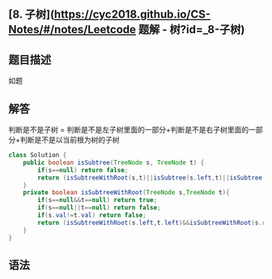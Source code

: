 ## [8. 子树](https://cyc2018.github.io/CS-Notes/#/notes/Leetcode 题解 - 树?id=_8-子树)

## 题目描述

如题

## 解答

判断是不是子树 = 判断是不是左子树里面的一部分+判断是不是右子树里面的一部分+判断是不是以当前根为树的子树

```java
class Solution {
    public boolean isSubtree(TreeNode s, TreeNode t) {
        if(s==null) return false;
        return (isSubtreeWithRoot(s,t)||isSubtree(s.left,t)||isSubtree(s.right,t));
    }
    private boolean isSubtreeWithRoot(TreeNode s,TreeNode t){
        if(s==null&&t==null) return true;
        if(s==null||t==null) return false;
        if(s.val!=t.val) return false;
        return (isSubtreeWithRoot(s.left,t.left)&&isSubtreeWithRoot(s.right,t.right));
    }
}
```

## 语法